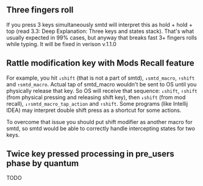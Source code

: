 ## Three fingers roll

If you press 3 keys simultaneously smtd will interpret this as hold + hold + top (read 3.3: Deep Explanation: Three keys and states stack). That's what usually expected in 99% cases, but anyway that breaks fast 3+ fingers rolls while typing. It will be fixed in verison v.1.1.0


## Rattle modification key with Mods Recall feature

For example, you hit `↓shift` (that is not a part of smtd), `↓smtd_macro`, `↑shift` and `↑smtd_macro`. Actual tap of smtd_macro wouldn't be sent to OS until you physically release that key. So OS will receive that sequence: `↓shift`, `↑shift` (from physical pressing and releasing shift key), then `↓shift` (from mod recall), `↓↑smtd_macro_tap_action` and `↑shift`. Some programs (like Intellij IDEA) may interpret double shift press as a shortcut for some actions.

To overcome that issue you should put shift modifier as another macro for smtd, so smtd would be able to correctly handle intercepting states for two keys. 


## Twice key pressed processing in pre_users phase by quantum

TODO